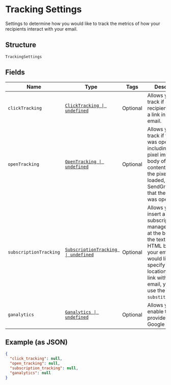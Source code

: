 
# Tracking Settings

Settings to determine how you would like to track the metrics of how your recipients interact with your email.

## Structure

`TrackingSettings`

## Fields

| Name | Type | Tags | Description |
|  --- | --- | --- | --- |
| `clickTracking` | [`ClickTracking \| undefined`](../../doc/models/click-tracking.md) | Optional | Allows you to track if a recipient clicked a link in your email. |
| `openTracking` | [`OpenTracking \| undefined`](../../doc/models/open-tracking.md) | Optional | Allows you to track if the email was opened by including a single pixel image in the body of the content. When the pixel is loaded, Twilio SendGrid can log that the email was opened. |
| `subscriptionTracking` | [`SubscriptionTracking \| undefined`](../../doc/models/subscription-tracking.md) | Optional | Allows you to insert a subscription management link at the bottom of the text and HTML bodies of your email. If you would like to specify the location of the link within your email, you may use the `substitution_tag`. |
| `ganalytics` | [`Ganalytics \| undefined`](../../doc/models/ganalytics.md) | Optional | Allows you to enable tracking provided by Google Analytics. |

## Example (as JSON)

```json
{
  "click_tracking": null,
  "open_tracking": null,
  "subscription_tracking": null,
  "ganalytics": null
}
```

